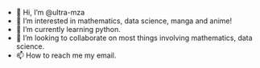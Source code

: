 - 👋 Hi, I’m @ultra-mza
- 👀 I’m interested in mathematics, data science, manga and anime!
- 🌱 I’m currently learning python.
- 💞️ I’m looking to collaborate on most things involving mathematics, data science.
- 📫 How to reach me my email.

<!---
ultra-mza/ultra-mza is a ✨ special ✨ repository because its `README.md` (this file) appears on your GitHub profile.
You can click the Preview link to take a look at your changes.
--->
